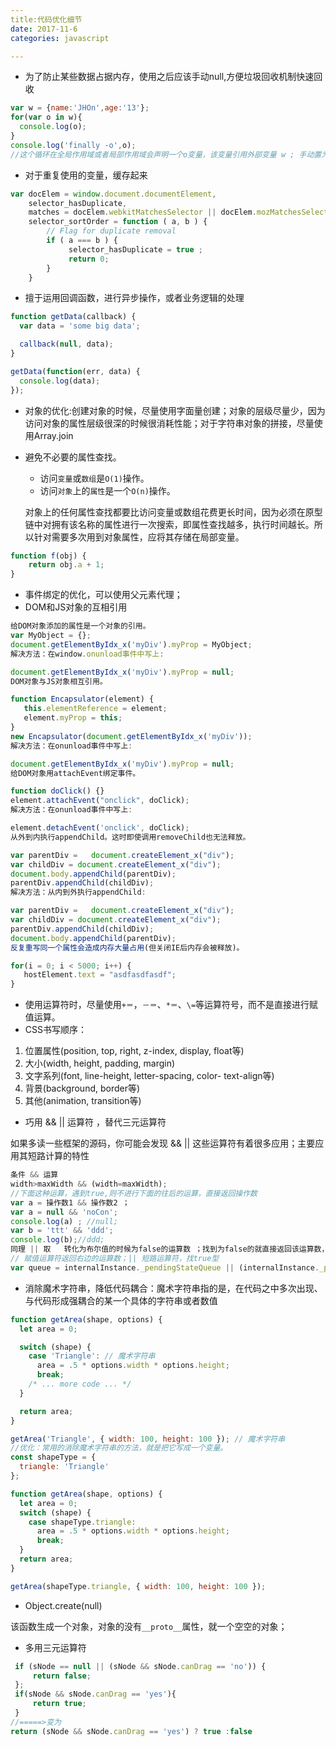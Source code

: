 ```yaml
---
title:代码优化细节
date: 2017-11-6
categories: javascript

---
```


* 为了防止某些数据占据内存，使用之后应该手动null,方便垃圾回收机制快速回收

```javascript
var w = {name:'JHOn',age:'13'};
for(var o in w){
  console.log(o);
}
console.log('finally -o',o);
//这个循环在全局作用域或者局部作用域会声明一个o变量，该变量引用外部变量 w ; 手动置为null,防止内存泄漏，以便垃圾回收；
```

* 对于重复使用的变量，缓存起来

```javascript
var docElem = window.document.documentElement,
    selector_hasDuplicate,
    matches = docElem.webkitMatchesSelector || docElem.mozMatchesSelector || docElem.oMatchesSelector ||docElem.msMatchesSelector,
    selector_sortOrder = function ( a, b ) {
        // Flag for duplicate removal
        if ( a === b ) {
             selector_hasDuplicate = true ;
             return 0;
        }
    }

```

* 擅于运用回调函数，进行异步操作，或者业务逻辑的处理

```javascript
function getData(callback) {
  var data = 'some big data';

  callback(null, data);
}

getData(function(err, data) {
  console.log(data);
});

```

* 对象的优化:创建对象的时候，尽量使用字面量创建；对象的层级尽量少，因为访问对象的属性层级很深的时候很消耗性能；对于字符串对象的拼接，尽量使用Array.join

* 避免不必要的属性查找。

  - 访问`变量`或`数组`是`O(1)`操作。
  - 访问`对象`上的`属性`是一个`O(n)`操作。

  对象上的任何属性查找都要比访问变量或数组花费更长时间，因为必须在原型链中对拥有该名称的属性进行一次搜索，即属性查找越多，执行时间越长。所以针对需要多次用到对象属性，应将其存储在局部变量。

```javascript
function f(obj) { 
    return obj.a + 1; 
}
```

* 事件绑定的优化，可以使用父元素代理；
* DOM和JS对象的互相引用

```javascript
给DOM对象添加的属性是一个对象的引用。
var MyObject = {};
document.getElementByIdx_x('myDiv').myProp = MyObject;
解决方法：在window.onunload事件中写上:

document.getElementByIdx_x('myDiv').myProp = null;
DOM对象与JS对象相互引用。

function Encapsulator(element) {
   this.elementReference = element;
   element.myProp = this;
}
new Encapsulator(document.getElementByIdx_x('myDiv'));
解决方法：在onunload事件中写上:

document.getElementByIdx_x('myDiv').myProp = null;
给DOM对象用attachEvent绑定事件。

function doClick() {}
element.attachEvent("onclick", doClick);
解决方法：在onunload事件中写上:

element.detachEvent('onclick', doClick);
从外到内执行appendChild。这时即使调用removeChild也无法释放。

var parentDiv =   document.createElement_x("div");
var childDiv = document.createElement_x("div");
document.body.appendChild(parentDiv);
parentDiv.appendChild(childDiv);
解决方法：从内到外执行appendChild:

var parentDiv =   document.createElement_x("div");
var childDiv = document.createElement_x("div");
parentDiv.appendChild(childDiv);
document.body.appendChild(parentDiv);
反复重写同一个属性会造成内存大量占用(但关闭IE后内存会被释放)。

for(i = 0; i < 5000; i++) {
   hostElement.text = "asdfasdfasdf";
}
```

- 使用运算符时，尽量使用`+＝`，`－＝`、`*＝`、`\=`等运算符号，而不是直接进行赋值运算。
- CSS书写顺序：

1. 位置属性(position, top, right, z-index, display, float等)
2. 大小(width, height, padding, margin)
3. 文字系列(font, line-height, letter-spacing, color- text-align等)
4. 背景(background, border等)
5. 其他(animation, transition等)

* 巧用 &&   ||   运算符 ，替代三元运算符

如果多读一些框架的源码，你可能会发现 &&  ||   这些运算符有着很多应用；主要应用其短路计算的特性

```javascript
条件 && 运算
width>maxWidth && (width=maxWidth);
//下面这种运算，遇到true,则不进行下面的往后的运算，直接返回操作数
var a = 操作数1 && 操作数2 ；
var a = null && 'noCon';
console.log(a) ; //null;
var b = 'ttt' && 'ddd';
console.log(b);//ddd;
同理 || 取   转化为布尔值的时候为false的运算数 ；找到为false的就直接返回该运算数，如果都为true,则返回最后一个运算数
// 赋值运算符返回右边的运算数；|| 短路运算符，找true型
var queue = internalInstance._pendingStateQueue || (internalInstance._pendingStateQueue = []);
```

* 消除魔术字符串，降低代码耦合：魔术字符串指的是，在代码之中多次出现、与代码形成强耦合的某一个具体的字符串或者数值

```javascript
function getArea(shape, options) {
  let area = 0;

  switch (shape) {
    case 'Triangle': // 魔术字符串
      area = .5 * options.width * options.height;
      break;
    /* ... more code ... */
  }

  return area;
}

getArea('Triangle', { width: 100, height: 100 }); // 魔术字符串
//优化：常用的消除魔术字符串的方法，就是把它写成一个变量。
const shapeType = {
  triangle: 'Triangle'
};

function getArea(shape, options) {
  let area = 0;
  switch (shape) {
    case shapeType.triangle:
      area = .5 * options.width * options.height;
      break;
  }
  return area;
}

getArea(shapeType.triangle, { width: 100, height: 100 });
```

* Object.create(null)

该函数生成一个对象，对象的没有`__proto__`属性，就一个空空的对象；

* 多用三元运算符

```javascript
 if (sNode == null || (sNode && sNode.canDrag == 'no')) {
     return false;
 };
 if(sNode && sNode.canDrag == 'yes'){
     return true;
 }
//=====>变为
return (sNode && sNode.canDrag == 'yes') ? true :false
```



